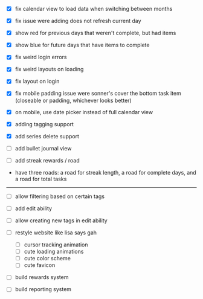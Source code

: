 - [x] fix calendar view to load data when switching between months
- [x] fix issue were adding does not refresh current day
- [x] show red for previous days that weren't complete, but had items
- [x] show blue for future days that have items to complete
- [x] fix weird login errors
- [x] fix weird layouts on loading
- [x] fix layout on login
- [x] fix mobile padding issue were sonner's cover the bottom task item (closeable or padding, whichever looks better)
- [x] on mobile, use date picker instead of full calendar view
- [x] adding tagging support

- [x] add series delete support
- [ ] add bullet journal view
- [ ] add streak rewards / road
- have three roads: a road for streak length, a road for complete days, and a road for total tasks

---

- [ ] allow filtering based on certain tags
- [ ] add edit ability
- [ ] allow creating new tags in edit ability

- [ ] restyle website like lisa says gah

  - [ ] cursor tracking animation
  - [ ] cute loading animations
  - [ ] cute color scheme
  - [ ] cute favicon

- [ ] build rewards system
- [ ] build reporting system
